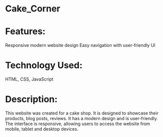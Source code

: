 # Cake_Corner
# Features: 
  Responsive modern website design
  Easy navigation with user-friendly UI
# Technology Used:
  HTML, CSS, JavaScript

# Description:
  This website was created for a cake shop. It is designed to showcase their products, blog posts, reviews. It has a modern design and is user-friendly. The interface is   responsive, allowing users to access the website from mobile, tablet and desktop devices. 
